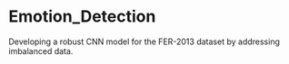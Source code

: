 # Emotion_Detection
Developing a robust CNN model for the FER-2013 dataset by addressing imbalanced data.
